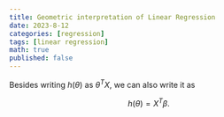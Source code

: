 ```yaml
---
title: Geometric interpretation of Linear Regression
date: 2023-8-12
categories: [regression]
tags: [linear regression]
math: true
published: false
---
```


Besides writing $h(\theta)$ as $\theta^TX$, we can also write it as 

$$h(\theta)=X^T\beta.$$